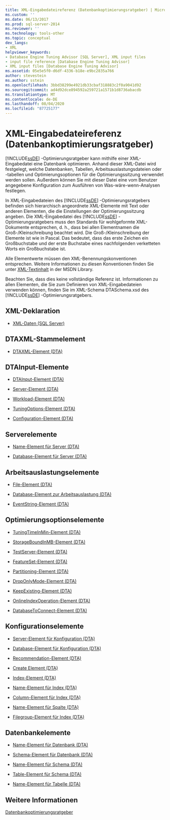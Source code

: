 ```yaml
---
title: XML-Eingabedateireferenz (Datenbankoptimierungsratgeber) | Microsoft-Dokumentation
ms.custom: ''
ms.date: 06/13/2017
ms.prod: sql-server-2014
ms.reviewer: ''
ms.technology: tools-other
ms.topic: conceptual
dev_langs:
- XML
helpviewer_keywords:
- Database Engine Tuning Advisor [SQL Server], XML input files
- input file reference [Database Engine Tuning Advisor]
- XML input files [Database Engine Tuning Advisor]
ms.assetid: 05e5e5f0-d6df-4336-b18e-e9bc2835a766
author: stevestein
ms.author: sstein
ms.openlocfilehash: 3bbd38299e4921db33cbaf318883c2f0a9041d92
ms.sourcegitcommit: ad4d92dce894592a259721a1571b1d8736abacdb
ms.translationtype: MT
ms.contentlocale: de-DE
ms.lasthandoff: 08/04/2020
ms.locfileid: "87725177"
---
```

# <a name="xml-input-file-reference-database-engine-tuning-advisor"></a>XML-Eingabedateireferenz (Datenbankoptimierungsratgeber)
  [!INCLUDE[ssDE](../../includes/ssde-md.md)] -Optimierungsratgeber kann mithilfe einer XML-Eingabedatei eine Datenbank optimieren. Anhand dieser XML-Datei wird festgelegt, welche Datenbanken, Tabellen, Arbeitsauslastungsdateien oder -tabellen und Optimierungsoptionen für die Optimierungssitzung verwendet werden sollen. Außerdem können Sie mit dieser Datei eine vom Benutzer angegebene Konfiguration zum Ausführen von Was-wäre-wenn-Analysen festlegen.  
  
 In XML-Eingabedateien des [!INCLUDE[ssDE](../../includes/ssde-md.md)] -Optimierungsratgebers befinden sich hierarchisch angeordnete XML-Elemente mit Text oder anderen Elementen, die die Einstellungen der Optimierungssitzung angeben. Die XML-Eingabedatei des [!INCLUDE[ssDE](../../includes/ssde-md.md)] -Optimierungsratgebers muss den Standards für wohlgeformte XML-Dokumente entsprechen, d. h., dass bei allen Elementnamen die Groß-/Kleinschreibung beachtet wird. Die Groß-/Kleinschreibung der Elemente ist wie in Pascal. Das bedeutet, dass das erste Zeichen ein Großbuchstabe und der erste Buchstabe eines nachfolgenden verketteten Worts ein Großbuchstabe ist.  
  
 Alle Elementwerte müssen den XML-Benennungskonventionen entsprechen. Weitere Informationen zu diesen Konventionen finden Sie unter [XML-Textinhalt](https://go.microsoft.com/fwlink/?LinkId=7614) in der MSDN Library.  
  
 Beachten Sie, dass dies keine vollständige Referenz ist. Informationen zu allen Elementen, die Sie zum Definieren von XML-Eingabedateien verwenden können, finden Sie im XML-Schema DTASchema.xsd des [!INCLUDE[ssDE](../../includes/ssde-md.md)] -Optimierungsratgebers.  
  
## <a name="xml-declaration"></a>XML-Deklaration  
  
-   [XML-Daten &#40;SQL Server&#41;](../../relational-databases/xml/xml-data-sql-server.md)  
  
## <a name="dtaxml-root-element"></a>DTAXML-Stammelement  
  
-   [DTAXML-Element &#40;DTA&#41;](dtaxml-element-dta.md)  
  
## <a name="dtainput-elements"></a>DTAInput-Elemente  
  
-   [DTAInput-Element &#40;DTA&#41;](dtainput-element-dta.md)  
  
-   [Server-Element &#40;DTA&#41;](server-element-dta.md)  
  
-   [Workload-Element &#40;DTA&#41;](workload-element-dta.md)  
  
-   [TuningOptions-Element &#40;DTA&#41;](tuningoptions-element-dta.md)  
  
-   [Configuration-Element &#40;DTA&#41;](configuration-element-dta.md)  
  
## <a name="server-elements"></a>Serverelemente  
  
-   [Name-Element für Server &#40;DTA&#41;](name-element-for-server-dta.md)  
  
-   [Database-Element für Server &#40;DTA&#41;](database-element-for-server-dta.md)  
  
## <a name="workload-elements"></a>Arbeitsauslastungselemente  
  
-   [File-Element &#40;DTA&#41;](file-element-dta.md)  
  
-   [Database-Element zur Arbeitsauslastung &#40;DTA&#41;](database-element-for-workload-dta.md)  
  
-   [EventString-Element &#40;DTA&#41;](eventstring-element-dta.md)  
  
## <a name="tuning-options-elements"></a>Optimierungsoptionselemente  
  
-   [TuningTimeInMin-Element &#40;DTA&#41;](tuningtimeinmin-element-dta.md)  
  
-   [StorageBoundInMB-Element &#40;DTA&#41;](storageboundinmb-element-dta.md)  
  
-   [TestServer-Element &#40;DTA&#41;](testserver-element-dta.md)  
  
-   [FeatureSet-Element &#40;DTA&#41;](featureset-element-dta.md)  
  
-   [Partitioning-Element &#40;DTA&#41;](partitioning-element-dta.md)  
  
-   [DropOnlyMode-Element &#40;DTA&#41;](droponlymode-element-dta.md)  
  
-   [KeepExisting-Element &#40;DTA&#41;](keepexisting-element-dta.md)  
  
-   [OnlineIndexOperation-Element &#40;DTA&#41;](onlineindexoperation-element-dta.md)  
  
-   [DatabaseToConnect-Element &#40;DTA&#41;](databasetoconnect-element-dta.md)  
  
## <a name="configuration-elements"></a>Konfigurationselemente  
  
-   [Server-Element für Konfiguration &#40;DTA&#41;](server-element-for-configuration-dta.md)  
  
-   [Database-Element für Konfiguration &#40;DTA&#41;](database-element-for-configuration-dta.md)  
  
-   [Recommendation-Element &#40;DTA&#41;](recommendation-element-dta.md)  
  
-   [Create Element &#40;DTA&#41;](create-element-dta.md)  
  
-   [Index-Element &#40;DTA&#41;](index-element-dta.md)  
  
-   [Name-Element für Index &#40;DTA&#41;](name-element-for-index-dta.md)  
  
-   [Column-Element für Index &#40;DTA&#41;](column-element-for-index-dta.md)  
  
-   [Name-Element für Spalte &#40;DTA&#41;](name-element-for-column-dta.md)  
  
-   [Filegroup-Element für Index &#40;DTA&#41;](filegroup-element-for-index-dta.md)  
  
## <a name="database-elements"></a>Datenbankelemente  
  
-   [Name-Element für Datenbank &#40;DTA&#41;](name-element-for-database-dta.md)  
  
-   [Schema-Element für Datenbank &#40;DTA&#41;](schema-element-for-database-dta.md)  
  
-   [Name-Element für Schema &#40;DTA&#41;](name-element-for-schema-dta.md)  
  
-   [Table-Element für Schema &#40;DTA&#41;](table-element-for-schema-dta.md)  
  
-   [Name-Element für Tabelle &#40;DTA&#41;](name-element-for-table-dta.md)  
  
## <a name="see-also"></a>Weitere Informationen  
 [Datenbankoptimierungsratgeber](../../relational-databases/performance/database-engine-tuning-advisor.md)  
  
  
